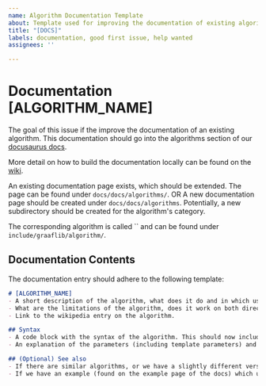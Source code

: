 ```yaml
---
name: Algorithm Documentation Template
about: Template used for improving the documentation of existing algorithms.
title: "[DOCS]"
labels: documentation, good first issue, help wanted
assignees: ''

---
```


# Documentation [ALGORITHM_NAME]
The goal of this issue if the improve the documentation of an existing algorithm. This documentation should go into the algorithms section of our [docusaurus docs](https://bobluppes.github.io/graaf/docs/algorithms/intro).

More detail on how to build the documentation locally can be found on the [wiki](https://github.com/bobluppes/graaf/wiki/development-setup#documentation).

An existing documentation page exists, which should be extended. The page can be found under `docs/docs/algorithms/`.
OR
A new documentation page should be created under `docs/docs/algorithms`. Potentially, a new subdirectory should be created for the algorithm's category.

The corresponding algorithm is called `` and can be found under `include/graaflib/algorithm/`.

## Documentation Contents
The documentation entry should adhere to the following template:

```markdown
# [ALGORITHM_NAME]
- A short description of the algorithm, what does it do and in which use cases is it used.
- What are the limitations of the algorithm, does it work on both directed and undirected graphs? Does it consider edge weights, and if yes, does it support negative weights?
- Link to the wikipedia entry on the algorithm.

## Syntax
- A code block with the syntax of the algorithm. This should now include any javadoc comments.
- An explanation of the parameters (including template parameters) and the return type.

## (Optional) See also
- If there are similar algorithms, or we have a slightly different version of the same algorithm, you can link it here.
- If we have an example (found on the example page of the docs) which uses this algorithm, you can link it here.
```
